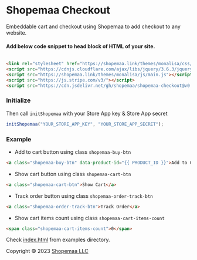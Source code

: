 # Shopemaa Checkout

Embeddable cart and checkout using Shopemaa to add checkout to any website.

#### Add below code snippet to head block of HTML of your site.

```html

<link rel="stylesheet" href="https://shopemaa.link/themes/monalisa/css/tailwind/tailwind.min.css">
<script src="https://cdnjs.cloudflare.com/ajax/libs/jquery/3.6.3/jquery.min.js"></script>
<script src="https://shopemaa.link/themes/monalisa/js/main.js"></script>
<script src="https://js.stripe.com/v3/"></script>
<script src="https://cdn.jsdelivr.net/gh/shopemaa/shopemaa-checkout@v0.0.5/shopemaa.js"></script>
```

### Initialize

Then call `initShopemaa` with your Store App key & Store App secret

```js
initShopemaa("YOUR_STORE_APP_KEY", "YOUR_STORE_APP_SECRET");
```

### Example

* Add to cart button using class `shopemaa-buy-btn`

```html
<a class="shopemaa-buy-btn" data-product-id="{{ PRODUCT_ID }}">Add to Cart</a>
```

* Show cart button using class `shopemaa-cart-btn`

```html
<a class="shopemaa-cart-btn">Show Cart</a>
```

* Track order button using class `shopemaa-order-track-btn`

```html
<a class="shopemaa-order-track-btn">Track Order</a>
```

* Show cart items count using class `shopemaa-cart-items-count`

```html
<span class="shopemaa-cart-items-count">0</span>
```

Check [index.html](./examples/index.html) from examples directory.

Copyright © 2023 [Shopemaa LLC](https://shopemaa.com)
